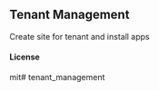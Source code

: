 ## Tenant Management

Create site for tenant and install apps

#### License

mit# tenant_management
